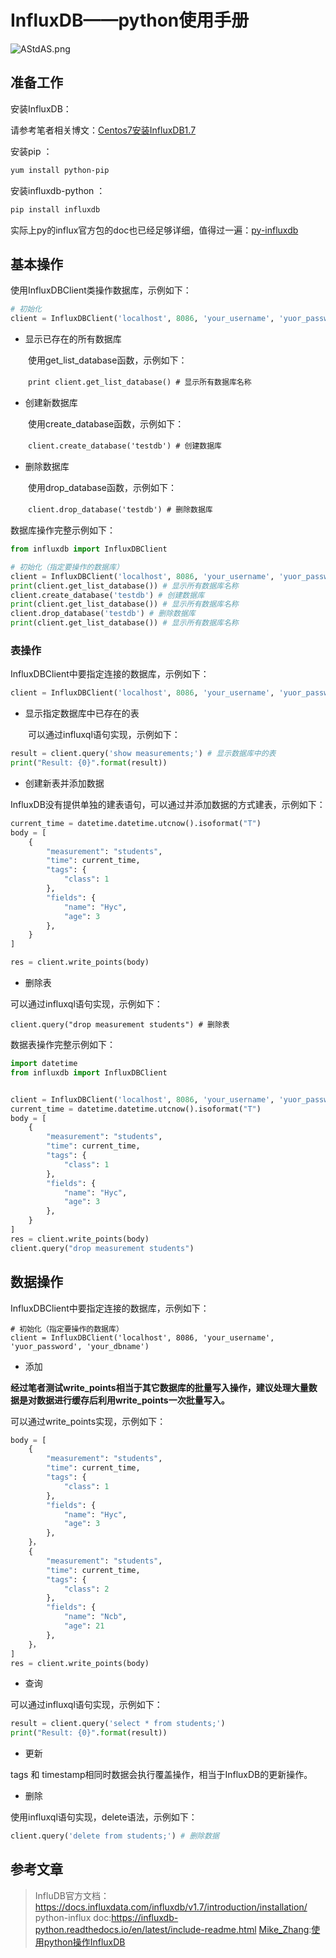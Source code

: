# InfluxDB——python使用手册

![AStdAS.png](https://s2.ax1x.com/2019/03/09/AStdAS.png)

## 准备工作

安装InfluxDB：

请参考笔者相关博文：[Centos7安装InfluxDB1.7](https://www.cnblogs.com/huang-yc/p/10500098.html)

安装pip ：

```bash
yum install python-pip
```

安装influxdb-python ：

```bash
pip install influxdb 
```

实际上py的influx官方包的doc也已经足够详细，值得过一遍：[py-influxdb](https://influxdb-python.readthedocs.io/en/latest/include-readme.html)

## 基本操作

使用InfluxDBClient类操作数据库，示例如下：

```python
# 初始化
client = InfluxDBClient('localhost', 8086, 'your_username', 'yuor_password', 'your_dbname') 
```

- 显示已存在的所有数据库

　　使用get_list_database函数，示例如下：

　　`print client.get_list_database() # 显示所有数据库名称`

- 创建新数据库

　　使用create_database函数，示例如下：

　　`client.create_database('testdb') # 创建数据库`

- 删除数据库

　　使用drop_database函数，示例如下：

　　`client.drop_database('testdb') # 删除数据库`

数据库操作完整示例如下：

```python
from influxdb import InfluxDBClient

# 初始化（指定要操作的数据库）
client = InfluxDBClient('localhost', 8086, 'your_username', 'yuor_password', 'your_dbname') 
print(client.get_list_database()) # 显示所有数据库名称
client.create_database('testdb') # 创建数据库
print(client.get_list_database()) # 显示所有数据库名称
client.drop_database('testdb') # 删除数据库
print(client.get_list_database()) # 显示所有数据库名称
```

### 表操作

InfluxDBClient中要指定连接的数据库，示例如下：

```python
client = InfluxDBClient('localhost', 8086, 'your_username', 'yuor_password', 'your_dbname') 
```

- 显示指定数据库中已存在的表

　　可以通过influxql语句实现，示例如下：

```python
result = client.query('show measurements;') # 显示数据库中的表
print("Result: {0}".format(result))
```

- 创建新表并添加数据

InfluxDB没有提供单独的建表语句，可以通过并添加数据的方式建表，示例如下：

```python
current_time = datetime.datetime.utcnow().isoformat("T")
body = [
    {
        "measurement": "students",
        "time": current_time,
        "tags": {
            "class": 1
        },
        "fields": {
            "name": "Hyc",
            "age": 3
        },
    }
]

res = client.write_points(body)
```

- 删除表

可以通过influxql语句实现，示例如下：

```
client.query("drop measurement students") # 删除表
```

数据表操作完整示例如下：

```python
import datetime
from influxdb import InfluxDBClient


client = InfluxDBClient('localhost', 8086, 'your_username', 'yuor_password', 'your_dbname') 
current_time = datetime.datetime.utcnow().isoformat("T")
body = [
    {
        "measurement": "students",
        "time": current_time,
        "tags": {
            "class": 1
        },
        "fields": {
            "name": "Hyc",
            "age": 3
        },
    }
]
res = client.write_points(body)
client.query("drop measurement students")
```

## 数据操作

InfluxDBClient中要指定连接的数据库，示例如下：

```
# 初始化（指定要操作的数据库）
client = InfluxDBClient('localhost', 8086, 'your_username', 'yuor_password', 'your_dbname')  
```

- 添加

**经过笔者测试write_points相当于其它数据库的批量写入操作，建议处理大量数据是对数据进行缓存后利用write_points一次批量写入。**

可以通过write_points实现，示例如下：

```python
body = [
    {
        "measurement": "students",
        "time": current_time,
        "tags": {
            "class": 1
        },
        "fields": {
            "name": "Hyc",
            "age": 3
        },
    }，
    {
        "measurement": "students",
        "time": current_time,
        "tags": {
            "class": 2
        },
        "fields": {
            "name": "Ncb",
            "age": 21
        },
    }，
]
res = client.write_points(body)
```

- 查询

可以通过influxql语句实现，示例如下：

```python
result = client.query('select * from students;')
print("Result: {0}".format(result))
```

- 更新

tags 和 timestamp相同时数据会执行覆盖操作，相当于InfluxDB的更新操作。

- 删除

使用influxql语句实现，delete语法，示例如下：

```python
client.query('delete from students;') # 删除数据
```



## 参考文章

> InfluDB官方文档：https://docs.influxdata.com/influxdb/v1.7/introduction/installation/
> python-influx doc:https://influxdb-python.readthedocs.io/en/latest/include-readme.html
> [Mike_Zhang](https://home.cnblogs.com/u/MikeZhang/):[使用python操作InfluxDB](https://www.cnblogs.com/MikeZhang/p/InfluxDBPythonOpt20170312.html)